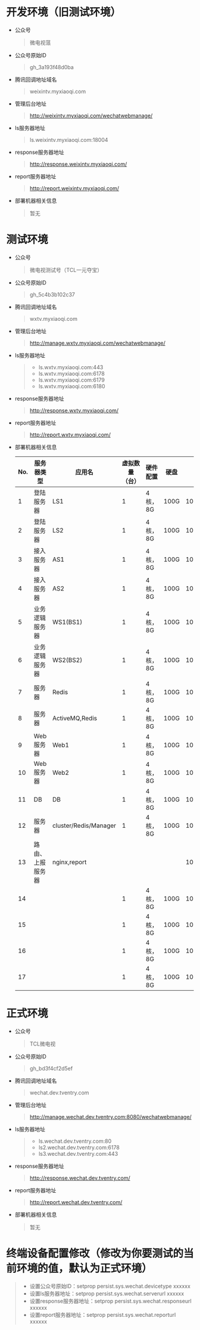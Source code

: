 # 开发环境（旧测试环境）
* 公众号
  > 微电视蒎
* 公众号原始ID
  > gh_3a193f48d0ba
* 腾讯回调地址域名
  > weixintv.myxiaoqi.com
* 管理后台地址
  > http://weixintv.myxiaoqi.com/wechatwebmanage/
* ls服务器地址
  > ls.weixintv.myxiaoqi.com:18004
* response服务器地址
  > http://response.weixintv.myxiaoqi.com/
* report服务器地址
  > http://report.weixintv.myxiaoqi.com/
* 部署机器相关信息
  > 暂无

# 测试环境
* 公众号
  > 微电视测试号（TCL一元夺宝）
* 公众号原始ID
  > gh_5c4b3b102c37
* 腾讯回调地址域名
  > wxtv.myxiaoqi.com
* 管理后台地址
  > http://manage.wxtv.myxiaoqi.com/wechatwebmanage/
* ls服务器地址
  > * ls.wxtv.myxiaoqi.com:443
  > * ls.wxtv.myxiaoqi.com:6178
  > * ls.wxtv.myxiaoqi.com:6179
  > * ls.wxtv.myxiaoqi.com:6180
* response服务器地址
  > http://response.wxtv.myxiaoqi.com/
* report服务器地址
  > http://report.wxtv.myxiaoqi.com/
* 部署机器相关信息
  
  | No. | 服务器类型 | 应用名 | 虚拟数量（台） | 硬件配置 | 硬盘 | IP  |  vnc端口 | 对外端口 | 启用 |
  | --- | --- | --- | --- | --- | --- | ---  |  --- | --- | --- |
  | 1 | 登陆服务器 | LS1 | 1 | 4核，8G | 100G | 10.120.151.170  |  6901 | 6178 | Y |
  | 2 | 登陆服务器 | LS2 | 1 | 4核，8G | 100G | 10.120.151.191  |  6902 | 443 | Y |
  | 3 | 接入服务器 | AS1 | 1 | 4核，8G | 100G | 10.120.151.192  |  6903 | 6172，6174 | Y |
  | 4 | 接入服务器 | AS2 | 1 | 4核，8G | 100G | 10.120.151.173  |  6904 | 6173，6175 | Y |
  | 5 | 业务逻辑服务器 | WS1(BS1) | 1 | 4核，8G | 100G | 10.120.151.174  |  6905 |  | Y |
  | 6 | 业务逻辑服务器 | WS2(BS2) | 1 | 4核，8G | 100G | 10.120.151.175  |  6906 |  | Y |
  | 7 | 服务器 | Redis | 1 | 4核，8G | 100G | 10.120.151.166  |  6907 |  | Y |
  | 8 | 服务器 | ActiveMQ,Redis | 1 | 4核，8G | 100G | 10.120.151.198  |  6909 |  | Y |
  | 9 | Web服务器 | Web1 | 1 | 4核，8G | 100G | 10.120.151.180  |  6911 | 8088 | Y |
  | 10 | Web服务器 | Web2 | 1 | 4核，8G | 100G | 10.120.151.181  |  6912 | 8088 | Y |
  | 11 | DB | DB | 1 | 4核，8G | 100G | 10.120.151.182  |  6913 |  | Y |
  | 12 | 服务器 | cluster/Redis/Manager | 1 | 4核，8G | 100G | 10.120.151.183  |  6914 | 8088 | Y |
  | 13 | 路由、上报服务器 | nginx,report |  |  |  | 10.120.151.223  |   |  |  |
  | 14 |  |  | 1 | 4核，8G | 100G | 10.120.151.184  |  6915 |  |  |
  | 15 |  |  | 1 | 4核，8G | 100G | 10.120.151.185  |  6916 |  |  |
  | 16 |  |  | 1 | 4核，8G | 100G | 10.120.151.177  |  6908 |  |  |
  | 17 |  |  | 1 | 4核，8G | 100G | 10.120.151.179  |  6910 |  | N |
  
  
  
  
  
# 正式环境
* 公众号
  > TCL微电视
* 公众号原始ID
  > gh_bd3f4cf2d5ef
* 腾讯回调地址域名
  > wechat.dev.tventry.com
* 管理后台地址
  > http://manage.wechat.dev.tventry.com:8080/wechatwebmanage/
* ls服务器地址
  > * ls.wechat.dev.tventry.com:80 
  > * ls2.wechat.dev.tventry.com:6178 
  > * ls3.wechat.dev.tventry.com:443 
* response服务器地址
  > http://response.wechat.dev.tventry.com/
* report服务器地址
  > http://report.wechat.dev.tventry.com/
* 部署机器相关信息
  > 暂无
  
# 终端设备配置修改（修改为你要测试的当前环境的值，默认为正式环境）
  > * 设置公众号原始ID：setprop persist.sys.wechat.devicetype xxxxxx
  > * 设置ls服务器地址：setprop persist.sys.wechat.serverurl xxxxxx
  > * 设置response服务器地址：setprop persist.sys.wechat.responseurl xxxxxx
  > * 设置report服务器地址：setprop persist.sys.wechat.reporturl xxxxxx
